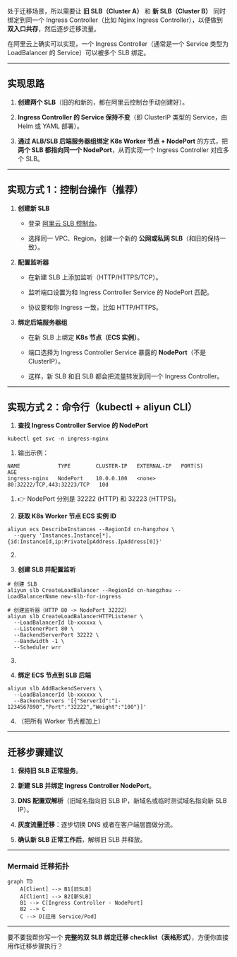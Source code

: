 处于迁移场景，所以需要让 **旧 SLB（Cluster A）** 和 **新 SLB（Cluster B）** 同时绑定到同一个 Ingress Controller（比如 Nginx Ingress Controller），以便做到 **双入口共存**，然后逐步迁移流量。

  

在阿里云上确实可以实现，一个 Ingress Controller（通常是一个 Service 类型为 LoadBalancer 的 Service）可以被多个 SLB 绑定。

---

## **实现思路**

1. **创建两个 SLB**（旧的和新的，都在阿里云控制台手动创建好）。
    
2. **Ingress Controller 的 Service 保持不变**（即 ClusterIP 类型的 Service，由 Helm 或 YAML 部署）。
    
3. **通过 ALB/SLB 后端服务器组绑定 K8s Worker 节点 + NodePort** 的方式，把 **两个 SLB 都指向同一个 NodePort**，从而实现一个 Ingress Controller 对应多个 SLB。
    

---

## **实现方式 1：控制台操作（推荐）**

1. **创建新 SLB**
    
    - 登录 [阿里云 SLB 控制台](https://slb.console.aliyun.com)。
        
    - 选择同一 VPC、Region，创建一个新的 **公网或私网 SLB**（和旧的保持一致）。
        
    
2. **配置监听器**
    
    - 在新建 SLB 上添加监听（HTTP/HTTPS/TCP）。
        
    - 监听端口设置为和 Ingress Controller Service 的 NodePort 匹配。
        
    - 协议要和你 Ingress 一致，比如 HTTP/HTTPS。
        
    
3. **绑定后端服务器组**
    
    - 在新 SLB 上绑定 **K8s 节点（ECS 实例）**。
        
    - 端口选择为 Ingress Controller Service 暴露的 **NodePort**（不是 ClusterIP）。
        
    - 这样，新 SLB 和旧 SLB 都会把流量转发到同一个 Ingress Controller。
        
    

---

## **实现方式 2：命令行（kubectl + aliyun CLI）**

1. **查找 Ingress Controller Service 的 NodePort**
    

```
kubectl get svc -n ingress-nginx
```

1. 输出示例：
    

```
NAME            TYPE        CLUSTER-IP   EXTERNAL-IP   PORT(S)                      AGE
ingress-nginx   NodePort    10.0.0.100   <none>        80:32222/TCP,443:32223/TCP   10d
```

1. 👉 NodePort 分别是 32222 (HTTP) 和 32223 (HTTPS)。
    
2. **获取 K8s Worker 节点 ECS 实例 ID**
    

```
aliyun ecs DescribeInstances --RegionId cn-hangzhou \
  --query 'Instances.Instance[*].{id:InstanceId,ip:PrivateIpAddress.IpAddress[0]}'
```

2.   
    
3. **创建 SLB 并配置监听**
    

```
# 创建 SLB
aliyun slb CreateLoadBalancer --RegionId cn-hangzhou --LoadBalancerName new-slb-for-ingress

# 创建监听器（HTTP 80 -> NodePort 32222）
aliyun slb CreateLoadBalancerHTTPListener \
  --LoadBalancerId lb-xxxxxx \
  --ListenerPort 80 \
  --BackendServerPort 32222 \
  --Bandwidth -1 \
  --Scheduler wrr
```

3.   
    
4. **绑定 ECS 节点到 SLB 后端**
    

```
aliyun slb AddBackendServers \
  --LoadBalancerId lb-xxxxxx \
  --BackendServers '[{"ServerId":"i-1234567890","Port":"32222","Weight":"100"}]'
```

4. （把所有 Worker 节点都加上）
    

---

## **迁移步骤建议**

1. **保持旧 SLB 正常服务**。
    
2. **新建 SLB 并绑定 Ingress Controller NodePort**。
    
3. **DNS 配置双解析**（旧域名指向旧 SLB IP，新域名或临时测试域名指向新 SLB IP）。
    
4. **灰度流量迁移**：逐步切换 DNS 或者在客户端层面做分流。
    
5. **确认新 SLB 正常工作后**，解绑旧 SLB 并释放。
    

---

### **Mermaid 迁移拓扑**

```mermaid
graph TD
    A[Client] --> B1[旧SLB]
    A[Client] --> B2[新SLB]
    B1 --> C[Ingress Controller - NodePort]
    B2 --> C
    C --> D[应用 Service/Pod]
```

---

要不要我帮你写一个 **完整的双 SLB 绑定迁移 checklist（表格形式）**，方便你直接用作迁移步骤执行？